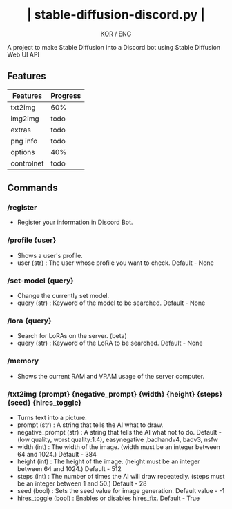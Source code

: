 <div align="center">
    <h1> | stable-diffusion-discord.py | </h1>
    <p><a href="https://github.com/quntnim/stable-diffusion-discord.py/blob/main/README.md">KOR</a> / ENG</p>
</div>

A project to make Stable Diffusion into a Discord bot using Stable Diffusion Web UI API
## Features


| Features | Progress |
| --- | --- |
| txt2img | 60% |
| img2img | todo |
| extras | todo |
| png info | todo |
| options | 40% |
| controlnet | todo |

## Commands

### /register

- Register your information in Discord Bot.

### /profile {user}

- Shows a user's profile.
- user (str) : The user whose profile you want to check. Default - None

### /set-model {query}

- Change the currently set model.
- query (str) : Keyword of the model to be searched. Default - None

### /lora {query}

- Search for LoRAs on the server. (beta)
- query (str) : Keyword of the LoRA to be searched. Default - None

### /memory

- Shows the current RAM and VRAM usage of the server computer.

### /txt2img {prompt} {negative_prompt} {width} {height} {steps} {seed} {hires_toggle}

- Turns text into a picture.
- prompt (str) : A string that tells the AI what to draw.
- negative_prompt (str) : A string that tells the AI what not to do. Default - (low quality, worst quality:1.4), easynegative ,badhandv4, badv3, nsfw
- width (int)  : The width of the image. (width must be an integer between 64 and 1024.) Default - 384
- height (int) : The height of the image. (height must be an integer between 64 and 1024.) Default - 512
- steps (int) : The number of times the AI will draw repeatedly. (steps must be an integer between 1 and 50.) Default - 28
- seed (bool) : Sets the seed value for image generation. Default value - -1
- hires_toggle (bool) : Enables or disables hires_fix. Default - True